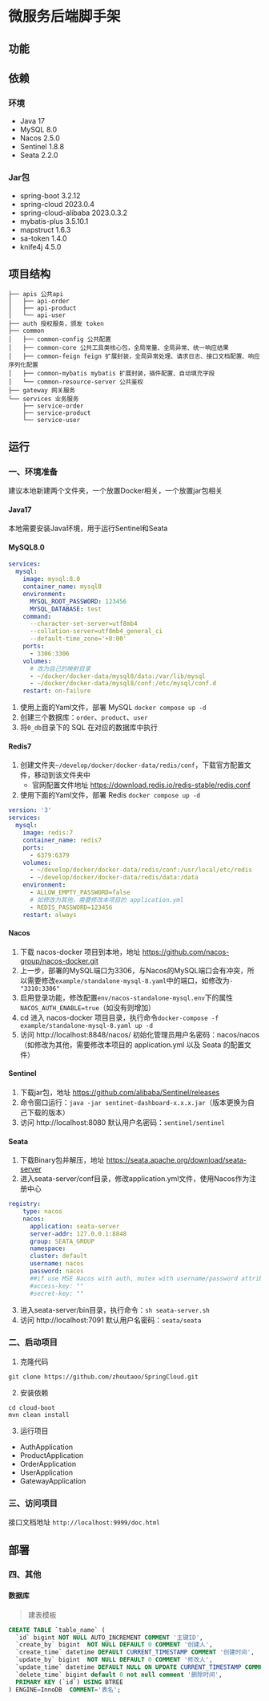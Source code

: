 # 微服务后端脚手架
## 功能

## 依赖
### 环境
- Java 17
- MySQL 8.0
- Nacos 2.5.0
- Sentinel 1.8.8
- Seata 2.2.0
### Jar包
- spring-boot 3.2.12
- spring-cloud 2023.0.4
- spring-cloud-alibaba 2023.0.3.2
- mybatis-plus 3.5.10.1
- mapstruct 1.6.3
- sa-token 1.4.0
- knife4j 4.5.0
## 项目结构
```
├── apis 公共api
│   ├── api-order
│   ├── api-product
│   └── api-user
├── auth 授权服务，颁发 token
├── common
│   ├── common-config 公共配置
│   ├── common-core 公共工具类核心包，全局常量、全局异常、统一响应结果
│   ├── common-feign feign 扩展封装，全局异常处理、请求日志、接口文档配置、响应序列化配置
│   ├── common-mybatis mybatis 扩展封装，插件配置、自动填充字段
│   └── common-resource-server 公共鉴权
├── gateway 网关服务
└── services 业务服务
    ├── service-order
    ├── service-product
    └── service-user
```
## 运行
### 一、环境准备
建议本地新建两个文件夹，一个放置Docker相关，一个放置jar包相关
#### Java17
本地需要安装Java环境，用于运行Sentinel和Seata
#### MySQL8.0
```yaml
services:
  mysql:
    image: mysql:8.0
    container_name: mysql8
    environment:
      MYSQL_ROOT_PASSWORD: 123456
      MYSQL_DATABASE: test
    command:
      --character-set-server=utf8mb4
      --collation-server=utf8mb4_general_ci
      --default-time_zone='+8:00'
    ports:
      - 3306:3306
    volumes:
      # 改为自己的映射目录
      - ~/docker/docker-data/mysql8/data:/var/lib/mysql
      - ~/docker/docker-data/mysql8/conf:/etc/mysql/conf.d
    restart: on-failure
```
1. 使用上面的Yaml文件，部署 MySQL `docker compose up -d`
2. 创建三个数据库：`order`、`product`、`user`
3. 将`0_db`目录下的 SQL 在对应的数据库中执行
#### Redis7
1. 创建文件夹`~/develop/docker/docker-data/redis/conf`，下载官方配置文件，移动到该文件夹中
   - 官网配置文件地址 https://download.redis.io/redis-stable/redis.conf
2. 使用下面的Yaml文件，部署 Redis `docker compose up -d`
```yaml
version: '3'
services:
  mysql:
    image: redis:7
    container_name: redis7
    ports:
      - 6379:6379
    volumes:
      - ~/develop/docker/docker-data/redis/conf:/usr/local/etc/redis
      - ~/develop/docker/docker-data/redis/data:/data
    environment:
      - ALLOW_EMPTY_PASSWORD=false
      # 如修改为其他，需要修改本项目的 application.yml
      - REDIS_PASSWORD=123456
    restart: always
```
#### Nacos
1. 下载 nacos-docker 项目到本地，地址 https://github.com/nacos-group/nacos-docker.git
2. 上一步，部署的MySQL端口为3306，与Nacos的MySQL端口会有冲突，所以需要修改`example/standalone-mysql-8.yaml`中的端口，如修改为`- "3310:3306"`
3. 启用登录功能，修改配置`env/nacos-standalone-mysql.env`下的属性`NACOS_AUTH_ENABLE=true`（如没有则增加）
4. cd 进入 nacos-docker 项目目录，执行命令`docker-compose -f example/standalone-mysql-8.yaml up -d`
5. 访问 http://localhost:8848/nacos/ 初始化管理员用户名密码：nacos/nacos（如修改为其他，需要修改本项目的 application.yml 以及 Seata 的配置文件）
#### Sentinel
1. 下载jar包，地址 https://github.com/alibaba/Sentinel/releases
2. 命令窗口运行：`java -jar sentinet-dashboard-x.x.x.jar`（版本更换为自己下载的版本）
3. 访问 http://localhost:8080 默认用户名密码：`sentinel/sentinel`
#### Seata
1. 下载Binary包并解压，地址 https://seata.apache.org/download/seata-server
2. 进入seata-server/conf目录，修改application.yml文件，使用Nacos作为注册中心
```yaml
registry:
    type: nacos
    nacos:
      application: seata-server
      server-addr: 127.0.0.1:8848
      group: SEATA_GROUP
      namespace:
      cluster: default
      username: nacos
      password: nacos
      ##if use MSE Nacos with auth, mutex with username/password attribute
      #access-key: ""
      #secret-key: ""
```
3. 进入seata-server/bin目录，执行命令：`sh seata-server.sh`
4. 访问 http://localhost:7091 默认用户名密码：`seata/seata`
### 二、启动项目
1. 克隆代码
```
git clone https://github.com/zhoutaoo/SpringCloud.git
```
2. 安装依赖
```
cd cloud-boot
mvn clean install
```
3. 运行项目
- AuthApplication
- ProductApplication
- OrderApplication
- UserApplication
- GatewayApplication
### 三、访问项目
接口文档地址 `http://localhost:9999/doc.html`
## 部署

### 四、其他
#### 数据库
> 建表模板
```sql
CREATE TABLE `table_name` (
  `id` bigint NOT NULL AUTO_INCREMENT COMMENT '主键ID',
  `create_by` bigint  NOT NULL DEFAULT 0 COMMENT '创建人',
  `create_time` datetime DEFAULT CURRENT_TIMESTAMP COMMENT '创建时间',
  `update_by` bigint  NOT NULL DEFAULT 0 COMMENT '修改人',
  `update_time` datetime DEFAULT NULL ON UPDATE CURRENT_TIMESTAMP COMMENT '修改时间',
  `delete_time` bigint default 0 not null comment '删除时间',
  PRIMARY KEY (`id`) USING BTREE
) ENGINE=InnoDB  COMMENT='表名';
```